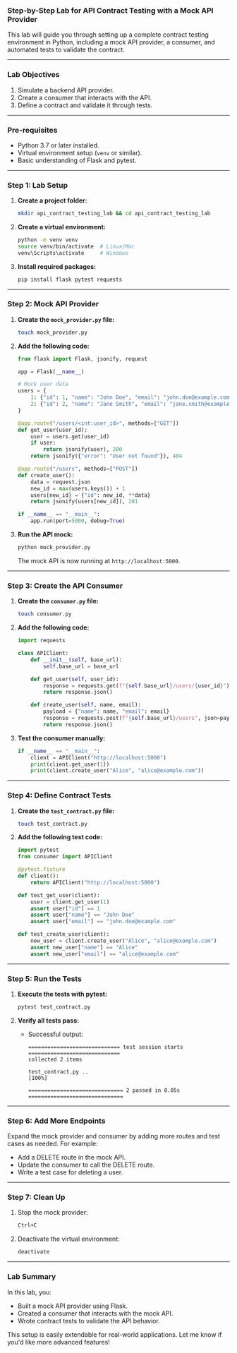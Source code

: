 ### **Step-by-Step Lab for API Contract Testing with a Mock API Provider**

This lab will guide you through setting up a complete contract testing environment in Python, including a mock API provider, a consumer, and automated tests to validate the contract.

---

### **Lab Objectives**
1. Simulate a backend API provider.
2. Create a consumer that interacts with the API.
3. Define a contract and validate it through tests.

---

### **Pre-requisites**
- Python 3.7 or later installed.
- Virtual environment setup (`venv` or similar).
- Basic understanding of Flask and pytest.

---

### **Step 1: Lab Setup**
1. **Create a project folder:**
   ```bash
   mkdir api_contract_testing_lab && cd api_contract_testing_lab
   ```

2. **Create a virtual environment:**
   ```bash
   python -m venv venv
   source venv/bin/activate  # Linux/Mac
   venv\Scripts\activate     # Windows
   ```

3. **Install required packages:**
   ```bash
   pip install flask pytest requests
   ```

---

### **Step 2: Mock API Provider**
1. **Create the `mock_provider.py` file:**
   ```bash
   touch mock_provider.py
   ```

2. **Add the following code:**
   ```python
   from flask import Flask, jsonify, request

   app = Flask(__name__)

   # Mock user data
   users = {
       1: {"id": 1, "name": "John Doe", "email": "john.doe@example.com"},
       2: {"id": 2, "name": "Jane Smith", "email": "jane.smith@example.com"},
   }

   @app.route("/users/<int:user_id>", methods=["GET"])
   def get_user(user_id):
       user = users.get(user_id)
       if user:
           return jsonify(user), 200
       return jsonify({"error": "User not found"}), 404

   @app.route("/users", methods=["POST"])
   def create_user():
       data = request.json
       new_id = max(users.keys()) + 1
       users[new_id] = {"id": new_id, **data}
       return jsonify(users[new_id]), 201

   if __name__ == "__main__":
       app.run(port=5000, debug=True)
   ```

3. **Run the API mock:**
   ```bash
   python mock_provider.py
   ```

   The mock API is now running at `http://localhost:5000`.

---

### **Step 3: Create the API Consumer**
1. **Create the `consumer.py` file:**
   ```bash
   touch consumer.py
   ```

2. **Add the following code:**
   ```python
   import requests

   class APIClient:
       def __init__(self, base_url):
           self.base_url = base_url

       def get_user(self, user_id):
           response = requests.get(f"{self.base_url}/users/{user_id}")
           return response.json()

       def create_user(self, name, email):
           payload = {"name": name, "email": email}
           response = requests.post(f"{self.base_url}/users", json=payload)
           return response.json()
   ```

3. **Test the consumer manually:**
   ```python
   if __name__ == "__main__":
       client = APIClient("http://localhost:5000")
       print(client.get_user(1))
       print(client.create_user("Alice", "alice@example.com"))
   ```

---

### **Step 4: Define Contract Tests**
1. **Create the `test_contract.py` file:**
   ```bash
   touch test_contract.py
   ```

2. **Add the following test code:**
   ```python
   import pytest
   from consumer import APIClient

   @pytest.fixture
   def client():
       return APIClient("http://localhost:5000")

   def test_get_user(client):
       user = client.get_user(1)
       assert user["id"] == 1
       assert user["name"] == "John Doe"
       assert user["email"] == "john.doe@example.com"

   def test_create_user(client):
       new_user = client.create_user("Alice", "alice@example.com")
       assert new_user["name"] == "Alice"
       assert new_user["email"] == "alice@example.com"
   ```

---

### **Step 5: Run the Tests**
1. **Execute the tests with pytest:**
   ```bash
   pytest test_contract.py
   ```

2. **Verify all tests pass:**
   - Successful output:
     ```
     ============================= test session starts =============================
     collected 2 items

     test_contract.py ..                                               [100%]

     ============================== 2 passed in 0.05s ==============================
     ```

---

### **Step 6: Add More Endpoints**
Expand the mock provider and consumer by adding more routes and test cases as needed. For example:
- Add a DELETE route in the mock API.
- Update the consumer to call the DELETE route.
- Write a test case for deleting a user.

---

### **Step 7: Clean Up**
1. Stop the mock provider:
   ```bash
   Ctrl+C
   ```
2. Deactivate the virtual environment:
   ```bash
   deactivate
   ```

---

### **Lab Summary**
In this lab, you:
- Built a mock API provider using Flask.
- Created a consumer that interacts with the mock API.
- Wrote contract tests to validate the API behavior.

This setup is easily extendable for real-world applications. Let me know if you'd like more advanced features!

